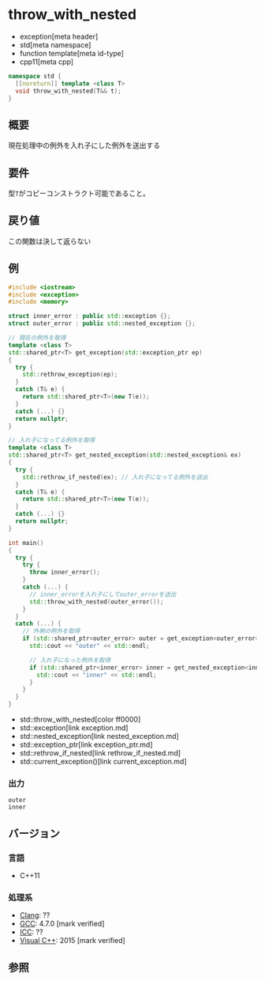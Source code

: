 # throw_with_nested
* exception[meta header]
* std[meta namespace]
* function template[meta id-type]
* cpp11[meta cpp]

```cpp
namespace std {
  [[noreturn]] template <class T>
  void throw_with_nested(T&& t);
}
```

## 概要
現在処理中の例外を入れ子にした例外を送出する


## 要件
型`T`がコピーコンストラクト可能であること。


## 戻り値
この関数は決して返らない


## 例
```cpp example
#include <iostream>
#include <exception>
#include <memory>

struct inner_error : public std::exception {};
struct outer_error : public std::nested_exception {};

// 現在の例外を取得
template <class T>
std::shared_ptr<T> get_exception(std::exception_ptr ep)
{
  try {
    std::rethrow_exception(ep);
  }
  catch (T& e) {
    return std::shared_ptr<T>(new T(e));
  }
  catch (...) {}
  return nullptr;
}

// 入れ子になってる例外を取得
template <class T>
std::shared_ptr<T> get_nested_exception(std::nested_exception& ex)
{
  try {
    std::rethrow_if_nested(ex); // 入れ子になってる例外を送出
  }
  catch (T& e) {
    return std::shared_ptr<T>(new T(e));
  }
  catch (...) {}
  return nullptr;
}

int main()
{
  try {
    try {
      throw inner_error();
    }
    catch (...) {
      // inner_errorを入れ子にしてouter_errorを送出
      std::throw_with_nested(outer_error());
    }
  }
  catch (...) {
    // 外側の例外を取得
    if (std::shared_ptr<outer_error> outer = get_exception<outer_error>(std::current_exception())) {
      std::cout << "outer" << std::endl;

      // 入れ子になった例外を取得
      if (std::shared_ptr<inner_error> inner = get_nested_exception<inner_error>(*outer)) {
        std::cout << "inner" << std::endl;
      }
    }
  }
}
```
* std::throw_with_nested[color ff0000]
* std::exception[link exception.md]
* std::nested_exception[link nested_exception.md]
* std::exception_ptr[link exception_ptr.md]
* std::rethrow_if_nested[link rethrow_if_nested.md]
* std::current_exception()[link current_exception.md]

### 出力
```
outer
inner
```

## バージョン
### 言語
- C++11

### 処理系

- [Clang](/implementation.md#clang): ??
- [GCC](/implementation.md#gcc): 4.7.0 [mark verified]
- [ICC](/implementation.md#icc): ??
- [Visual C++](/implementation.md#visual_cpp): 2015 [mark verified]


## 参照


